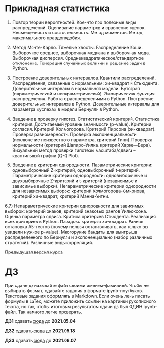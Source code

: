 # Прикладная статистика

1) Повтор теории вероятностей. Кое-что про полезные виды распределений. Оценивание параметров и сравнение оценок. Несмещенность и состоятельность. Метод моментов. Метод максимального правдоподобия.

2) Метод Монте-Карло. Тяжелые хвосты. Распределение Коши. Выборочное среднее, выборочная медиана и выборочная мода. Выборочная дисперсия. Среднеквадратическое/стандартное отклонение. Генерация случайных величин и решение задач в Python.

3) Построение доверительных интервалов. Квантили распределений. Распределения, связанные с нормальным: хи-квадрат и Стьюдента. Доверительные интервалы в нормальной модели. Бутстрэп (параметрический и непараметрический). Эмпирическая функция распределения. Работа с распределениями в Python. Построение доверительных интервалов в Python. Доверительные интервалы для параметра «успеха» в модели Бернулли в Python.

4) Введение в проверку гипотез. Статистический критерий. Статистика критерия. Достигаемый уровень значимости (p-value). Критерии согласия. Критерий Колмогорова. Критерий Пирсона (хи-квадрат). Проверка равномерности. Проверка экспоненциальности (исключение неизвестного параметра, критерий Гини). Проверка нормальности (критерий Шапиро-Уилка, критерий Харке—Бера). Визуальный метод проверки гипотезы масштаба/сдвига – квантильный график (Q-Q Plot).

5) Введение в критерии однородности. Параметрические критерии: одновыборочный Z-критерий, одновыборочный t-критерий. Параметрические критерии однородности: одновыборочные и двухвыборочные Z-критерий и t-критерий (независимые и зависимые выборки). Непараметрические критерии однородности для независимых выборок: критерий Колмогорова-Смирнова, критерий хи-квадрат, критерий Манна-Уитни.

6,7) Непараметрические критерии однородности для зависимых выборок: критерий знаков, критерий знаковых рангов Уилкоксона. Оценка параметра сдвига. Критика критериев Стьюдента. Реализация всех критериев в Python. Парадокс критерия хи-квадрат. Ранняя остановка АБ-тестов (почему нельзя останавливать, как только вы увидели нужное p-value). Многорукие бандиты для выигрыша распределенного по Бернулли и экспоненциально (набор различных стратегий). Различные виды корреляций. 

[Предыдущая версия курса](http://iosipoi.com/teaching/applied-statistics-3/)

# ДЗ
При сдаче дз называйте файл своими именем-фамилией. Чтобы не выбирать формат, сдавайте задания в формате ipynb-ноутбуков. Текстовые задания оформлять в Markdown. Если очень лень писать формулы в LaTex, можете приложить ссылки на картинки рукописного текста, но так, чтобы итоговым результатом сдачи дз был ОДИН ipynb-файл. Так намного легче проверять.

**ДЗ1** сдавать [сюда](https://www.dropbox.com/request/hQkyfxy4MJi3Zee4iEmJ) до **2021.05.04**

**ДЗ2** сдавать [сюда](https://www.dropbox.com/request/9XyaVEb4rqaulTqQIuuE) до **2021.05.18**

**ДЗ3** сдавать [сюда](https://www.dropbox.com/request/gXX20VFMrKD0NJjbKgcR) до **2021.06.07**
